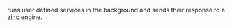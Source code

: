 runs user defined services in the background and sends their response to a [zinc](https://github.com/zinclabs/zinc) engine.

